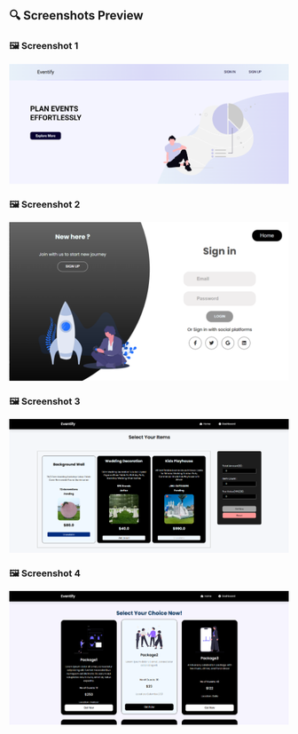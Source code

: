 ## 🔍 Screenshots Preview

### 🖼️ Screenshot 1
![Screenshot 1](Screenshot%202025-07-10%20210442.png)

### 🖼️ Screenshot 2
![Screenshot 2](Screenshot%202025-07-10%20210510.png)

### 🖼️ Screenshot 3
![Screenshot 3](Screenshot%202025-07-10%20210610.png)

### 🖼️ Screenshot 4
![Screenshot 4](Screenshot%202025-07-10%20210636.png)

